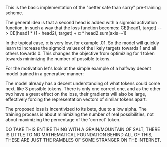 This is the basic implementation of the "better safe than sorry" pre-training scheme.

The general idea is that a second head is added with a sigmoid activation function, in such a way that the loss function becomes:
CE(head1, target) --> CE(head1 * (1 - head2), target) + α * head2.sum(axis=-1)

In the typical case, α is very low, for example .01. So the model will quickly learn to increase the sigmoid values of the likely targets towards 1 and
all others towards 0. This changes the objective from optimizing for 1 token towards minimizing the number of possible tokens. 

For the motivation let's look at the simple example of a halfway decent model trained in a generative manner:

The model already has a decent understanding of what tokens could come next, like 3 possible tokens. There is only one correct one, and as the other two
have a great effect on the loss, their gradients will also be large, effectively forcing the representation vectors of similar tokens apart. 

The proposed loss is incentivized to its bets, due to a low alpha. The training process is about minimizing the number of real possibilities, not about maximizing
the percentage of the 'correct' token.


DO TAKE THIS ENTIRE THING WITH A GRAIN/MOUNTAIN OF SALT, THERE IS LITTLE TO NO MATHEMATICAL FOUNDATION BEHIND ALL OF THIS, THESE ARE JUST THE RAMBLES OF SOME 
STRANGER ON THE INTERNET.

